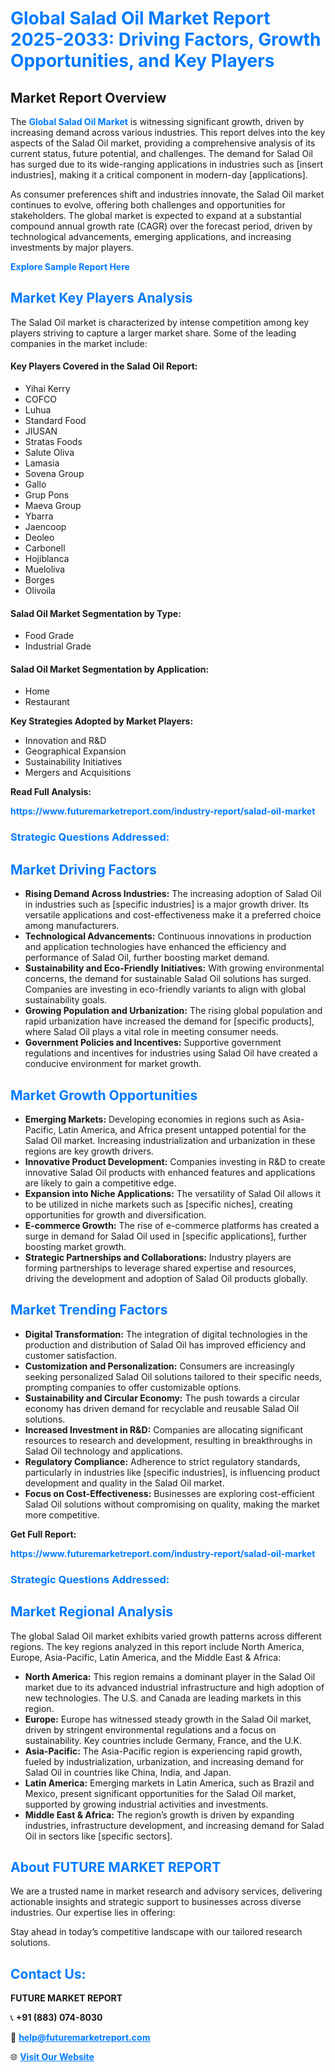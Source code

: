<h1 style="color: #007BFF;">Global Salad Oil Market Report 2025-2033: Driving Factors, Growth Opportunities, and Key Players</h1>

<section id="overview">
<h2>Market Report Overview</h2>
<p>The <a href="https://www.futuremarketreport.com/industry-report/salad-oil-market" style="color: #007BFF; text-decoration: none;"><strong>Global Salad Oil Market</strong></a> is witnessing significant growth, driven by increasing demand across various industries. This report delves into the key aspects of the Salad Oil market, providing a comprehensive analysis of its current status, future potential, and challenges. The demand for Salad Oil has surged due to its wide-ranging applications in industries such as [insert industries], making it a critical component in modern-day [applications].</p>
<p>As consumer preferences shift and industries innovate, the Salad Oil market continues to evolve, offering both challenges and opportunities for stakeholders. The global market is expected to expand at a substantial compound annual growth rate (CAGR) over the forecast period, driven by technological advancements, emerging applications, and increasing investments by major players.</p>
</section>

<section id="overview">
<p><a href="https://www.futuremarketreport.com/request-sample/reportId=85949" style="color: #007BFF; text-decoration: none;"><strong>Explore Sample Report Here</strong></a></p>
</section>

<section id="key-players">
<h2 style="color: #007BFF;">Market Key Players Analysis</h2>
<p>The Salad Oil market is characterized by intense competition among key players striving to capture a larger market share. Some of the leading companies in the market include:</p>
<h4>Key Players Covered in the Salad Oil Report:</h4>
<ul><li>Yihai Kerry</li><li>COFCO</li><li>Luhua</li><li>Standard Food</li><li>JIUSAN</li><li>Stratas Foods</li><li>Salute Oliva</li><li>Lamasia</li><li>Sovena Group</li><li>Gallo</li><li>Grup Pons</li><li>Maeva Group</li><li>Ybarra</li><li>Jaencoop</li><li>Deoleo</li><li>Carbonell</li><li>Hojiblanca</li><li>Mueloliva</li><li>Borges</li><li>Olivoila</li></ul>
<h4>Salad Oil Market Segmentation by Type:</h4>
<ul><li>Food Grade</li><li>Industrial Grade</li></ul>

<h4>Salad Oil Market Segmentation by Application:</h4>
<ul><li>Home</li><li>Restaurant</li></ul>
<p><strong>Key Strategies Adopted by Market Players:</strong></p>
<ul>
<li>Innovation and R&D</li>
<li>Geographical Expansion</li>
<li>Sustainability Initiatives</li>
<li>Mergers and Acquisitions</li>
</ul>
</section>

<section>
<p><strong>Read Full Analysis: </strong></p><a href="https://www.futuremarketreport.com/industry-report/salad-oil-market" style="color: #007BFF; text-decoration: none;"><strong>https://www.futuremarketreport.com/industry-report/salad-oil-market</strong></a>
<h3 style="color: #007BFF;">Strategic Questions Addressed:</h3>
</section>

<section id="driving-factors">
<h2 style="color: #007BFF;">Market Driving Factors</h2>
<ul>
<li><strong>Rising Demand Across Industries:</strong> The increasing adoption of Salad Oil in industries such as [specific industries] is a major growth driver. Its versatile applications and cost-effectiveness make it a preferred choice among manufacturers.</li>
<li><strong>Technological Advancements:</strong> Continuous innovations in production and application technologies have enhanced the efficiency and performance of Salad Oil, further boosting market demand.</li>
<li><strong>Sustainability and Eco-Friendly Initiatives:</strong> With growing environmental concerns, the demand for sustainable Salad Oil solutions has surged. Companies are investing in eco-friendly variants to align with global sustainability goals.</li>
<li><strong>Growing Population and Urbanization:</strong> The rising global population and rapid urbanization have increased the demand for [specific products], where Salad Oil plays a vital role in meeting consumer needs.</li>
<li><strong>Government Policies and Incentives:</strong> Supportive government regulations and incentives for industries using Salad Oil have created a conducive environment for market growth.</li>
</ul>
</section>

<section id="growth-opportunities">
<h2 style="color: #007BFF;">Market Growth Opportunities</h2>
<ul>
<li><strong>Emerging Markets:</strong> Developing economies in regions such as Asia-Pacific, Latin America, and Africa present untapped potential for the Salad Oil market. Increasing industrialization and urbanization in these regions are key growth drivers.</li>
<li><strong>Innovative Product Development:</strong> Companies investing in R&D to create innovative Salad Oil products with enhanced features and applications are likely to gain a competitive edge.</li>
<li><strong>Expansion into Niche Applications:</strong> The versatility of Salad Oil allows it to be utilized in niche markets such as [specific niches], creating opportunities for growth and diversification.</li>
<li><strong>E-commerce Growth:</strong> The rise of e-commerce platforms has created a surge in demand for Salad Oil used in [specific applications], further boosting market growth.</li>
<li><strong>Strategic Partnerships and Collaborations:</strong> Industry players are forming partnerships to leverage shared expertise and resources, driving the development and adoption of Salad Oil products globally.</li>
</ul>
</section>

<section id="trending-factors">
<h2 style="color: #007BFF;">Market Trending Factors</h2>
<ul>
<li><strong>Digital Transformation:</strong> The integration of digital technologies in the production and distribution of Salad Oil has improved efficiency and customer satisfaction.</li>
<li><strong>Customization and Personalization:</strong> Consumers are increasingly seeking personalized Salad Oil solutions tailored to their specific needs, prompting companies to offer customizable options.</li>
<li><strong>Sustainability and Circular Economy:</strong> The push towards a circular economy has driven demand for recyclable and reusable Salad Oil solutions.</li>
<li><strong>Increased Investment in R&D:</strong> Companies are allocating significant resources to research and development, resulting in breakthroughs in Salad Oil technology and applications.</li>
<li><strong>Regulatory Compliance:</strong> Adherence to strict regulatory standards, particularly in industries like [specific industries], is influencing product development and quality in the Salad Oil market.</li>
<li><strong>Focus on Cost-Effectiveness:</strong> Businesses are exploring cost-efficient Salad Oil solutions without compromising on quality, making the market more competitive.</li>
</ul>
</section>

<section>
<p><strong>Get Full Report: </strong></p><a href="https://www.futuremarketreport.com/industry-report/salad-oil-market" style="color: #007BFF; text-decoration: none;"><strong>https://www.futuremarketreport.com/industry-report/salad-oil-market</strong></a>
<h3 style="color: #007BFF;">Strategic Questions Addressed:</h3>
</section>


<section id="regional-analysis">
<h2 style="color: #007BFF;">Market Regional Analysis</h2>
<p>The global Salad Oil market exhibits varied growth patterns across different regions. The key regions analyzed in this report include North America, Europe, Asia-Pacific, Latin America, and the Middle East & Africa:</p>
<ul>
<li><strong>North America:</strong> This region remains a dominant player in the Salad Oil market due to its advanced industrial infrastructure and high adoption of new technologies. The U.S. and Canada are leading markets in this region.</li>
<li><strong>Europe:</strong> Europe has witnessed steady growth in the Salad Oil market, driven by stringent environmental regulations and a focus on sustainability. Key countries include Germany, France, and the U.K.</li>
<li><strong>Asia-Pacific:</strong> The Asia-Pacific region is experiencing rapid growth, fueled by industrialization, urbanization, and increasing demand for Salad Oil in countries like China, India, and Japan.</li>
<li><strong>Latin America:</strong> Emerging markets in Latin America, such as Brazil and Mexico, present significant opportunities for the Salad Oil market, supported by growing industrial activities and investments.</li>
<li><strong>Middle East & Africa:</strong> The region’s growth is driven by expanding industries, infrastructure development, and increasing demand for Salad Oil in sectors like [specific sectors].</li>
</ul>
</section>

<footer>
<h2 style="color: #007BFF;">About FUTURE MARKET REPORT</h2>
<p>We are a trusted name in market research and advisory services, delivering actionable insights and strategic support to businesses across diverse industries. Our expertise lies in offering:</p>

<p>Stay ahead in today’s competitive landscape with our tailored research solutions.</p>

<h2 style="color: #007BFF;">Contact Us:</h2>
<p><strong>FUTURE MARKET REPORT</strong></p>
<p>📞 <strong>+91 (883) 074-8030</strong></p>
<p>📧 <strong><a href="mailto:help@futuremarketreport.com" style="color: #007BFF;">help@futuremarketreport.com</a></strong></p>
<p>🌐 <strong><a href="https://www.futuremarketreport.com/" style="color: #007BFF;">Visit Our Website</a></strong></p>
</footer>